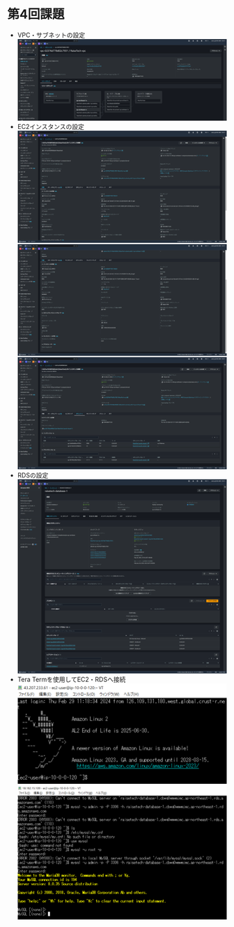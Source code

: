 # 第4回課題
- VPC・サブネットの設定  
  ![VPC settings](/images/RaiseTech-VPC.png)
- EC2インスタンスの設定  
  ![EC2 overview](/images/EC2-overview.png)
  ![EC2 description](/images/EC2-description.png)
  ![EC2 security](/images/EC2-security.png)
- RDSの設定  
  ![RDS settings](/images/EC2-RDSsettings.png)
- Tera Termを使用してEC2・RDSへ接続  
  ![TeraTerm1](/images/EC2-login.png)
  ![TeraTerm2](/images/EC2-RDS-MYSQL.png)